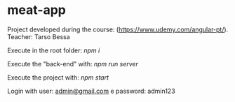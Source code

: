 # meat-app
Project developed during the course: (https://www.udemy.com/angular-pt/). Teacher: Tarso Bessa

Execute in the root folder: *npm i*

Execute the "back-end" with: *npm run server*

Execute the project with: *npm start*

Login with user: admin@gmail.com e password: admin123
